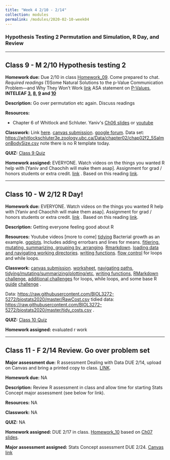 ```yaml
---
title: "Week 4 2/10 - 2/14"
collection: modules
permalink: /modules/2020-02-10-week04
---
```


### Hypothesis Testing 2 Permutation and Simulation, R Day, and Review

---

## Class 9 - M 2/10 Hypothesis testing 2

**Homework due:** Due 2/10 in class [Homework_09](https://drive.google.com/open?id=17zRHxyoBMqiHtcMCglOBXlbqfBil3ddM). Come prepared to chat.
*Required readings* (1)Some Natural Solutions to the p-Value Communication Problem—and Why They Won’t Work [link](https://drive.google.com/open?id=1GSNsFh6H0zZwJxH1FK9hAge2GZLHWcx4) ASA statement on [P-Values](https://drive.google.com/open?id=1X2mHZ0PolAXFIZUOHFaGm-l60U_g0G2J),  **INTELEAF [3](https://drive.google.com/open?id=1622nagghFIPG2YfnVoVwbwtGyshEXlqt), [8](https://drive.google.com/open?id=1NCL7l_5M6PHVBdIjVB3MphabN-MkRgFC), [9](https://drive.google.com/open?id=1d03f4K_3vGYR1gjlkkc138GESkHtHqEa) and [10](https://drive.google.com/open?id=1BqyDDqprIa3gQIsBG3ylm21Uhu8wVIOf)**

**Description:** Go over permutation etc again. Discuss readings

**Resources:**

- Chapter 6 of Whitlock and Schluter. Yaniv's [Ch06 slides](https://drive.google.com/open?id=1J0KZMf5LyRJSDIRT5RSuYuU_OrKeiN-F) or [youtube](https://youtu.be/jO1czUivShE)

**Classwork:** Link [here](https://drive.google.com/open?id=1H7KuZH1dNF1oy2pID5mRGXcwSSYmR3yF). [canvas submission](https://canvas.umn.edu/courses/151855/assignments/1008524). [google forum](https://forms.gle/UddSKDqArRJz8Y6M7). Data set: https://whitlockschluter3e.zoology.ubc.ca/Data/chapter02/chap02f2_5SalmonBodySize.csv note there is no R template today.

**QUIZ:** [Class 9 Quiz](https://canvas.umn.edu/courses/151855/quizzes/238856)

**Homework assigned:** EVERYONE. Watch videos on the things you wanted R help with [Yaniv and Chaochih will make them asap]. Assignment for grad / honors students or extra credit. [link](https://drive.google.com/open?id=1_ggOw5zv146LzfjmfJKeFJ9IAad20WeM) . Based on this reading [link](https://drive.google.com/open?id=1ar1BEIQORvgNnnb_qOzLEqeCGruRjNHJ).

---

## Class 10 - W 2/12 R Day!

**Homework due:** EVERYONE. Watch videos on the things you wanted R help with [Yaniv and Chaochih will make them asap]. Assignment for grad / honors students or extra credit. [link](https://drive.google.com/open?id=1_ggOw5zv146LzfjmfJKeFJ9IAad20WeM) . Based on this reading [link](https://drive.google.com/open?id=1ar1BEIQORvgNnnb_qOzLEqeCGruRjNHJ).

**Description:** Getting everyone feeling good about R

**Resources:** Youtube videos [more to come]
[tidying](https://www.youtube.com/watch?v=zprTzgUd7dM&feature=youtu.be) Bacterial growth as an example.
[ggplots](https://youtu.be/CjxaCHs2hp4). Includes adding errorbars and lines for means.
[fitlering, mutating, summarizing, grouping by, arranging](https://youtu.be/LmxrQ_xo4Aw).
[Rmarkdown](https://www.youtube.com/watch?v=B0kQ5Xf1JxY&feature=youtu.be).
[loading data and navigating working directories](https://youtu.be/yPWFAnpXf5E).
[writing functions](https://youtu.be/3XL6NSp8BwM).
[flow control](https://youtu.be/euxn17x3mGI) for loops and while loops.

**Classwork:** [canvas submission](https://canvas.umn.edu/courses/151855/assignments/1011578). [worksheet](https://drive.google.com/open?id=1hUoIclWyEIFE3WFXyKDqkYwQgkuHUgvE), [navigating paths](https://drive.google.com/open?id=1t9vN3qikBBDa-QwllSlS92Uit2uetosH), [tidying/mutating/summarizing/plotting/etc](https://drive.google.com/open?id=1stLmCYVwHjy6RTFN5NY_n-Gf35Yq19nA), [writing functions](https://drive.google.com/open?id=1lpA4TB0ZH_CRTGQPqPq1uMAsfSp1x3FC), [RMarkdown challenge](https://drive.google.com/open?id=1Y0DcMWjzBfaRBxTOfZwO07fJWJjliOh8), [additional challenges](https://drive.google.com/open?id=1HPBYZu8TDQH6fHDqc0tG-QdW4zpJzZSN) for loops, while loops, and some base R [guide](https://drive.google.com/open?id=1yfxscMvwnaNRLj6Y3LwN85oVAJF9IurH) [challenge](https://drive.google.com/open?id=12NamxdQz72NO0eFpOQ5MQ9ymiBZkm_wC) .

Data:  https://raw.githubusercontent.com/BIOL3272-5272/biostats2020/master/RawCost.csv
tidied data: https://raw.githubusercontent.com/BIOL3272-5272/biostats2020/master/tidy_costs.csv .

**QUIZ:** [Class 10 Quiz](https://canvas.umn.edu/courses/151855/quizzes/239374)

**Homework assigned:** evaluated r work

---

## Class 11 - F 2/14 Review. Go over problem set

**Major assessment due:** R assessment Dealing with Data DUE 2/14, upload on Canvas and bring a printed copy to class. [LINK](https://canvas.umn.edu/courses/151855/assignments/1003199).

**Homework due:** NA

**Description:** Review R assessment in class and allow time for starting Stats Concept major assessment (see below for link).

**Resources:** NA

**Classwork:** NA

**QUIZ:** NA

**Homework assigned:** DUE 2/17 in class. [Homework_10](https://drive.google.com/open?id=1tVQxb-CY8Fw0BZD0ULa8fVU_QnJo8Nqv) based on [Ch07 slides](https://drive.google.com/open?id=1BJLKx-Cm2UXTE8iHCTOZ8Yo9AqFA2Iev).

**Major assessment assigned:** Stats Concept assessment DUE 2/24. [Canvas link](https://canvas.umn.edu/courses/151855/assignments/1013324)
